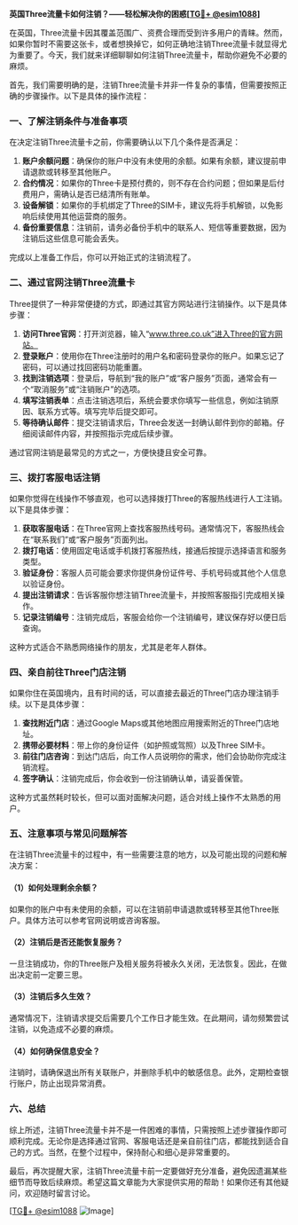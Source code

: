 **英国Three流量卡如何注销？——轻松解决你的困惑[[TG💪+ @esim1088](https://t.me/s/esim1088)]**

在英国，Three流量卡因其覆盖范围广、资费合理而受到许多用户的青睐。然而，如果你暂时不需要这张卡，或者想换掉它，如何正确地注销Three流量卡就显得尤为重要了。今天，我们就来详细聊聊如何注销Three流量卡，帮助你避免不必要的麻烦。

首先，我们需要明确的是，注销Three流量卡并非一件复杂的事情，但需要按照正确的步骤操作。以下是具体的操作流程：

### 一、了解注销条件与准备事项

在决定注销Three流量卡之前，你需要确认以下几个条件是否满足：
1. **账户余额问题**：确保你的账户中没有未使用的余额。如果有余额，建议提前申请退款或转移至其他账户。
2. **合约情况**：如果你的Three卡是预付费的，则不存在合约问题；但如果是后付费用户，需确认是否已结清所有账单。
3. **设备解锁**：如果你的手机绑定了Three的SIM卡，建议先将手机解锁，以免影响后续使用其他运营商的服务。
4. **备份重要信息**：注销前，请务必备份手机中的联系人、短信等重要数据，因为注销后这些信息可能会丢失。

完成以上准备工作后，你可以开始正式的注销流程了。

### 二、通过官网注销Three流量卡

Three提供了一种非常便捷的方式，即通过其官方网站进行注销操作。以下是具体步骤：

1. **访问Three官网**：打开浏览器，输入“www.three.co.uk”进入Three的官方网站。
2. **登录账户**：使用你在Three注册时的用户名和密码登录你的账户。如果忘记了密码，可以通过找回密码功能重置。
3. **找到注销选项**：登录后，导航到“我的账户”或“客户服务”页面，通常会有一个“取消服务”或“注销账户”的选项。
4. **填写注销表单**：点击注销选项后，系统会要求你填写一些信息，例如注销原因、联系方式等。填写完毕后提交即可。
5. **等待确认邮件**：提交注销请求后，Three会发送一封确认邮件到你的邮箱。仔细阅读邮件内容，并按照指示完成后续步骤。

通过官网注销是最常见的方式之一，方便快捷且安全可靠。

### 三、拨打客服电话注销

如果你觉得在线操作不够直观，也可以选择拨打Three的客服热线进行人工注销。以下是具体步骤：

1. **获取客服电话**：在Three官网上查找客服热线号码。通常情况下，客服热线会在“联系我们”或“客户服务”页面列出。
2. **拨打电话**：使用固定电话或手机拨打客服热线，接通后按提示选择语言和服务类型。
3. **验证身份**：客服人员可能会要求你提供身份证件号、手机号码或其他个人信息以验证身份。
4. **提出注销请求**：告诉客服你想注销Three流量卡，并按照客服指引完成相关操作。
5. **记录注销编号**：注销完成后，客服会给你一个注销编号，建议保存好以便日后查询。

这种方式适合不熟悉网络操作的朋友，尤其是老年人群体。

### 四、亲自前往Three门店注销

如果你住在英国境内，且有时间的话，可以直接去最近的Three门店办理注销手续。以下是具体步骤：

1. **查找附近门店**：通过Google Maps或其他地图应用搜索附近的Three门店地址。
2. **携带必要材料**：带上你的身份证件（如护照或驾照）以及Three SIM卡。
3. **前往门店咨询**：到达门店后，向工作人员说明你的需求，他们会协助你完成注销流程。
4. **签字确认**：注销完成后，你会收到一份注销确认单，请妥善保管。

这种方式虽然耗时较长，但可以面对面解决问题，适合对线上操作不太熟悉的用户。

### 五、注意事项与常见问题解答

在注销Three流量卡的过程中，有一些需要注意的地方，以及可能出现的问题和解决方案：

#### （1）如何处理剩余余额？
如果你的账户中有未使用的余额，可以在注销前申请退款或转移至其他Three账户。具体方法可以参考官网说明或咨询客服。

#### （2）注销后是否还能恢复服务？
一旦注销成功，你的Three账户及相关服务将被永久关闭，无法恢复。因此，在做出决定前一定要三思。

#### （3）注销后多久生效？
通常情况下，注销请求提交后需要几个工作日才能生效。在此期间，请勿频繁尝试注销，以免造成不必要的麻烦。

#### （4）如何确保信息安全？
注销时，请确保退出所有关联账户，并删除手机中的敏感信息。此外，定期检查银行账户，防止出现异常消费。

### 六、总结

综上所述，注销Three流量卡并不是一件困难的事情，只需按照上述步骤操作即可顺利完成。无论你是选择通过官网、客服电话还是亲自前往门店，都能找到适合自己的方式。当然，在整个过程中，保持耐心和细心是非常重要的。

最后，再次提醒大家，注销Three流量卡前一定要做好充分准备，避免因遗漏某些细节而导致后续麻烦。希望这篇文章能为大家提供实用的帮助！如果你还有其他疑问，欢迎随时留言讨论。

[[TG💪+ @esim1088](https://t.me/s/esim1088) ![Image](https://i.postimg.cc/4NQfJmqS/Snipaste-2025-05-13-00-14-12.png)]